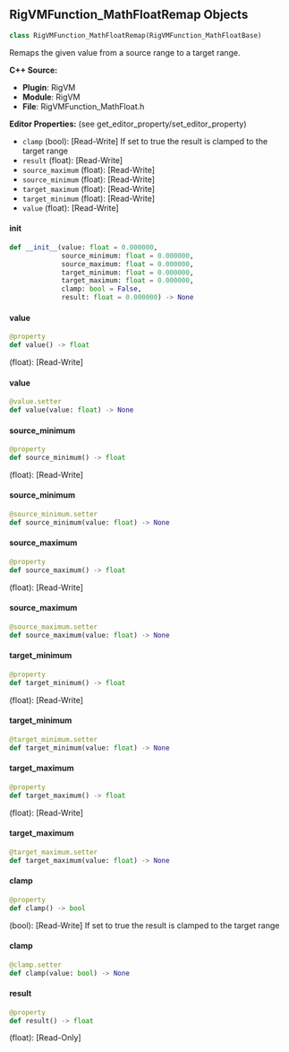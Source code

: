 ## RigVMFunction_MathFloatRemap Objects

```python
class RigVMFunction_MathFloatRemap(RigVMFunction_MathFloatBase)
```

Remaps the given value from a source range to a target range.

**C++ Source:**

- **Plugin**: RigVM
- **Module**: RigVM
- **File**: RigVMFunction_MathFloat.h

**Editor Properties:** (see get_editor_property/set_editor_property)

- ``clamp`` (bool):  [Read-Write] If set to true the result is clamped to the target range
- ``result`` (float):  [Read-Write]
- ``source_maximum`` (float):  [Read-Write]
- ``source_minimum`` (float):  [Read-Write]
- ``target_maximum`` (float):  [Read-Write]
- ``target_minimum`` (float):  [Read-Write]
- ``value`` (float):  [Read-Write]

<a id="unreal.RigVMFunction_MathFloatRemap.__init__"></a>

#### __init__

```python
def __init__(value: float = 0.000000,
             source_minimum: float = 0.000000,
             source_maximum: float = 0.000000,
             target_minimum: float = 0.000000,
             target_maximum: float = 0.000000,
             clamp: bool = False,
             result: float = 0.000000) -> None
```

<a id="unreal.RigVMFunction_MathFloatRemap.value"></a>

#### value

```python
@property
def value() -> float
```

(float):  [Read-Write]

<a id="unreal.RigVMFunction_MathFloatRemap.value"></a>

#### value

```python
@value.setter
def value(value: float) -> None
```

<a id="unreal.RigVMFunction_MathFloatRemap.source_minimum"></a>

#### source_minimum

```python
@property
def source_minimum() -> float
```

(float):  [Read-Write]

<a id="unreal.RigVMFunction_MathFloatRemap.source_minimum"></a>

#### source_minimum

```python
@source_minimum.setter
def source_minimum(value: float) -> None
```

<a id="unreal.RigVMFunction_MathFloatRemap.source_maximum"></a>

#### source_maximum

```python
@property
def source_maximum() -> float
```

(float):  [Read-Write]

<a id="unreal.RigVMFunction_MathFloatRemap.source_maximum"></a>

#### source_maximum

```python
@source_maximum.setter
def source_maximum(value: float) -> None
```

<a id="unreal.RigVMFunction_MathFloatRemap.target_minimum"></a>

#### target_minimum

```python
@property
def target_minimum() -> float
```

(float):  [Read-Write]

<a id="unreal.RigVMFunction_MathFloatRemap.target_minimum"></a>

#### target_minimum

```python
@target_minimum.setter
def target_minimum(value: float) -> None
```

<a id="unreal.RigVMFunction_MathFloatRemap.target_maximum"></a>

#### target_maximum

```python
@property
def target_maximum() -> float
```

(float):  [Read-Write]

<a id="unreal.RigVMFunction_MathFloatRemap.target_maximum"></a>

#### target_maximum

```python
@target_maximum.setter
def target_maximum(value: float) -> None
```

<a id="unreal.RigVMFunction_MathFloatRemap.clamp"></a>

#### clamp

```python
@property
def clamp() -> bool
```

(bool):  [Read-Write] If set to true the result is clamped to the target range

<a id="unreal.RigVMFunction_MathFloatRemap.clamp"></a>

#### clamp

```python
@clamp.setter
def clamp(value: bool) -> None
```

<a id="unreal.RigVMFunction_MathFloatRemap.result"></a>

#### result

```python
@property
def result() -> float
```

(float):  [Read-Only]

<a id="unreal.RigUnit_MathFloatRemap"></a>